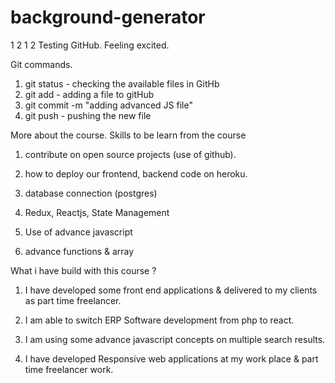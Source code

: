 # background-generator

1 2 1 2 Testing GitHub. Feeling excited.

Git commands.
1. git status - checking the available files in GitHb
2. git add - adding a file to gitHub
3. git commit -m "adding advanced JS file"
4. git push - pushing the new file


More about the course. Skills to be learn from the course
1. contribute on open source projects (use of github).

2. how to deploy our frontend, backend code on heroku.

3. database connection (postgres)

4. Redux, Reactjs, State Management

5. Use of advance javascript

6. advance functions & array

What i have build with this course ?

1. I have developed some front end applications & delivered to my clients as part time freelancer.

2. I am able to switch ERP Software development from php to react.

3. I am using some advance javascript concepts on multiple search results.

4. I have developed Responsive web applications at my work place & part time freelancer work.
